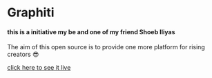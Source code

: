 # Graphiti

#### this is a initiative my be and one of my friend Shoeb Iliyas

The aim of this open source is to provide one more platform for rising creators 😎
 
 [click here to see it live ](https://graphiti-dev.web.app)
